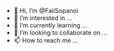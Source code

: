 - 👋 Hi, I’m @FaiiSopanoi
- 👀 I’m interested in ...
- 🌱 I’m currently learning ...
- 💞️ I’m looking to collaborate on ...
- 📫 How to reach me ...

<!---
FaiiSopanoi/FaiiSopanoi is a ✨ special ✨ repository because its `README.md` (this file) appears on your GitHub profile.
You can click the Preview link to take a look at your changes.
--->
